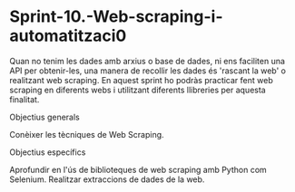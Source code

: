 # Sprint-10.-Web-scraping-i-automatitzaci0
Quan no tenim les dades amb arxius o base de dades, ni ens faciliten una API per obtenir-les, una manera de recollir les dades és 'rascant la web' o realitzant web scraping. En aquest sprint ho podràs practicar fent web scraping en diferents webs i utilitzant diferents llibreries per aquesta finalitat.

Objectius generals

Conèixer les tècniques de Web Scraping.


Objectius específics

Aprofundir en l'ús de biblioteques de web scraping amb Python com Selenium.
Realitzar extraccions de dades de la web.
